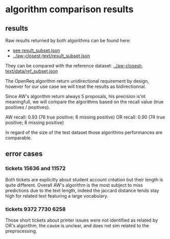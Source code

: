 # algorithm comparison results

## results

Raw results returned by both algorithms can be found here:

- [see result_subset.json](result_subset.json)
- [../aw-closest-text/result_subset.json](../aw-closest-text/result_subset.json)

They can be compared with the reference dataset: [../aw-closest-text/data/ref_subset.json](../aw-closest-text/data/ref_subset.json)

The OpenReq algorithm return unidirectional requirement by design, however for our use case we will treat the results as bidirectionnal.

Since AW's algorithm return always 5 proposals, his precision is'nt meaningfull, we will compare the algorithms based on the recall value (true positives / positives).

AW recall: 0.93 (76 true positive; 6 missing positive)
OR recall: 0.90 (74 true positive; 8 missing positive)

In regard of the size of the test dataset those algorithms performances are comparable.

## error cases

### tickets 15636 and 11572

Both tickets are explicitly about student account création but their length is quite different. Overall AW's algorithm is the most subject to miss predictions due to the text length, indeed the jaccard distance tends stay high for related text featuring a large vocabulary.

### tickets 9372 7730 6258

Those short tickets about printer issues were not identified as related by OR's algorithm, the cause is unclear, and does not sim related to the preprocessing.
